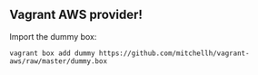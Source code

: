 Vagrant AWS provider!
-------------------------------------------------------------------------------

Import the dummy box:

	vagrant box add dummy https://github.com/mitchellh/vagrant-aws/raw/master/dummy.box
